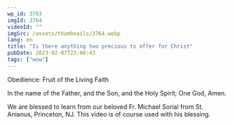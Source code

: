 ```yaml
---
wp_id: 3763
imgId: 3764
videoId: ""
imgSrc: /assets/thumbnails/3764.webp
lang: en
title: "Is there anything too precious to offer for Christ"
pubDate: 2023-02-07T23:00:43
tags: ["wow"]
---
```


<p>Obedience: Fruit of the Living Faith</p>
<p>In the name of the Father, and the Son, and the Holy Spirit; One God, Amen.</p>
<p>We are blessed to learn from our beloved Fr. Michael Sorial from St. Anianus, Princeton, NJ. This video is of course used with his blessing.</p>
